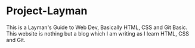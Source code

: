 # Project-Layman
This is a Layman's Guide to Web Dev, Basically HTML, CSS and Git Basic. This website is nothing but a blog which I am writing as I learn HTML, CSS and Git.
